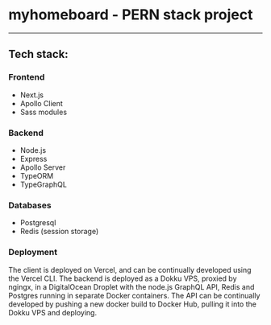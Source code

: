 # myhomeboard - PERN stack project
---
## Tech stack: 
### Frontend
- Next.js
- Apollo Client
- Sass modules

### Backend
- Node.js
- Express
- Apollo Server
- TypeORM
- TypeGraphQL

### Databases
- Postgresql 
- Redis (session storage)

### Deployment
The client is deployed on Vercel, and can be continually developed using the Vercel CLI.
The backend is deployed as a Dokku VPS, proxied by ngingx, in a DigitalOcean Droplet with the node.js GraphQL API, Redis and Postgres running in separate Docker containers. 
The API can be continually developed by pushing a new docker build to Docker Hub, pulling it into the Dokku VPS and deploying.
